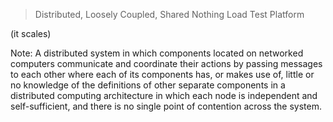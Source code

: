 > Distributed, Loosely Coupled, Shared Nothing Load Test Platform

(it scales)

Note:
A distributed system in which components located on networked computers communicate and coordinate their actions by passing messages to each other where each of its components has, or makes use of, little or no knowledge of the definitions of other separate components in a distributed computing architecture in which each node is independent and self-sufficient, and there is no single point of contention across the system.
